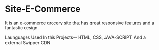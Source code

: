 # Site-E-Commerce
 It is an e-commerce grocery site that has great responsive features and a fantastic design.

Launguages Used In this Projects-- HTML, CSS, JAVA-SCRIPT, And a external Swipper CDN
